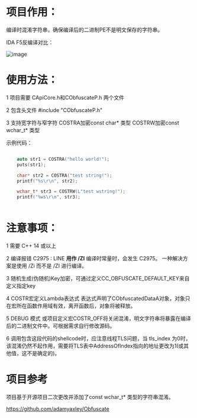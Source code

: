 # 项目作用：

编译时混淆字符串，确保编译后的二进制PE不是明文保存的字符串。

IDA F5反编译对比：

 ![image](https://github.com/Cc28256/ObfuscateP/blob/main/CObfuscateP/look.png)

# 使用方法：

1 项目需要 CApiCore.h和CObfuscateP.h 两个文件

2 包含头文件 #include "CObfuscateP.h"

3 支持宽字符与窄字符 COSTRA加密const char* 类型 COSTRW加密const wchar_t* 类型 

示例代码：

```c

	auto str1 = COSTRA("hello world!");
	puts(str1);

	char* str2 = COSTRA("test string!");
	printf("%s\r\n", str2);

	wchar_t* str3 = COSTRW(L"test wstring!");
	printf("%ws\r\n", str3);
  
```
  
  # 注意事项：
  
  1 需要 C++ 14 或以上
  
  2 编译报错 C2975 : LINE __用作 /ZI__ 编译时常量时，会发生 C2975。 一种解决方案是使用 /Zi 而不是 /ZI 进行编译。

  3 随机生成(伪随机)Key加密，可通过定义CC_OBFUSCATE_DEFAULT_KEY来自定义指定key
  
  4 COSTR宏定义Lambda表达式 表达式声明了CObfuscatedDataA对象，对象只在宏所在函数作用域有效，离开函数后，对象将被释放。
  
  5 DEBUG 模式 或项目定义宏COSTR_OFF将关闭混淆，明文字符串将暴露在编译后的二进制文件中。可根据需求自行修改源码。
  
  6 调用包含这段代码的shellcode时，应注意线程TLS问题，当 tls_index 为0时，该混淆仍然不起作用，需要将TLS表中AddressOfIndex指向的地址更改为1(或其他值，这不是确定的)。
  
  
  # 项目参考
  
  项目基于开源项目二次更改并添加了const wchar_t* 类型的字符串混淆。
  
  https://github.com/adamyaxley/Obfuscate
